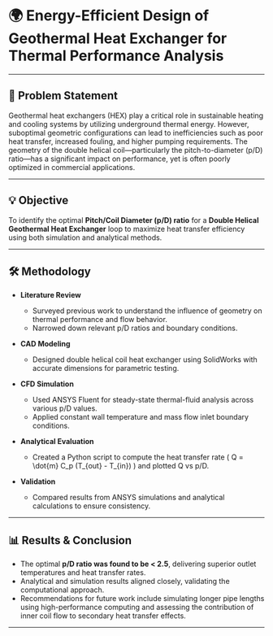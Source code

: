 # 🌍 Energy-Efficient Design of Geothermal Heat Exchanger for Thermal Performance Analysis
---

## 📌 Problem Statement

Geothermal heat exchangers (HEX) play a critical role in sustainable heating and cooling systems by utilizing underground thermal energy. However, suboptimal geometric configurations can lead to inefficiencies such as poor heat transfer, increased fouling, and higher pumping requirements. The geometry of the double helical coil—particularly the pitch-to-diameter (p/D) ratio—has a significant impact on performance, yet is often poorly optimized in commercial applications.

---

## 💡 Objective

To identify the optimal **Pitch/Coil Diameter (p/D) ratio** for a **Double Helical Geothermal Heat Exchanger** loop to maximize heat transfer efficiency using both simulation and analytical methods.

---

## 🛠️ Methodology

- **Literature Review**
  - Surveyed previous work to understand the influence of geometry on thermal performance and flow behavior.
  - Narrowed down relevant p/D ratios and boundary conditions.

- **CAD Modeling**
  - Designed double helical coil heat exchanger using SolidWorks with accurate dimensions for parametric testing.

- **CFD Simulation**
  - Used ANSYS Fluent for steady-state thermal-fluid analysis across various p/D values.
  - Applied constant wall temperature and mass flow inlet boundary conditions.

- **Analytical Evaluation**
  - Created a Python script to compute the heat transfer rate \( Q = \dot{m} C_p (T_{out} - T_{in}) \) and plotted Q vs p/D.

- **Validation**
  - Compared results from ANSYS simulations and analytical calculations to ensure consistency.

---

## 📊 Results & Conclusion

- The optimal **p/D ratio was found to be < 2.5**, delivering superior outlet temperatures and heat transfer rates.
- Analytical and simulation results aligned closely, validating the computational approach.
- Recommendations for future work include simulating longer pipe lengths using high-performance computing and assessing the contribution of inner coil flow to secondary heat transfer effects.

---

